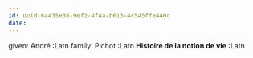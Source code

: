 ```yaml
---
id: uuid-6a435e38-9ef2-4f4a-b613-4c545ffe440c
date: 
---
```


given: André :Latn
family: Pichot :Latn
**Histoire de la notion de vie** :Latn